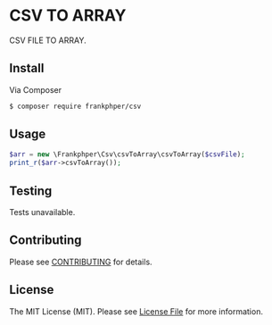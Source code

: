 # CSV TO ARRAY

CSV FILE TO ARRAY.

## Install

Via Composer

``` bash
$ composer require frankphper/csv
```

## Usage

``` php
$arr = new \Frankphper\Csv\csvToArray\csvToArray($csvFile);
print_r($arr->csvToArray());
```

## Testing

Tests unavailable.

## Contributing

Please see [CONTRIBUTING](CONTRIBUTING.md) for details.

## License

The MIT License (MIT). Please see [License File](LICENSE) for more information.

